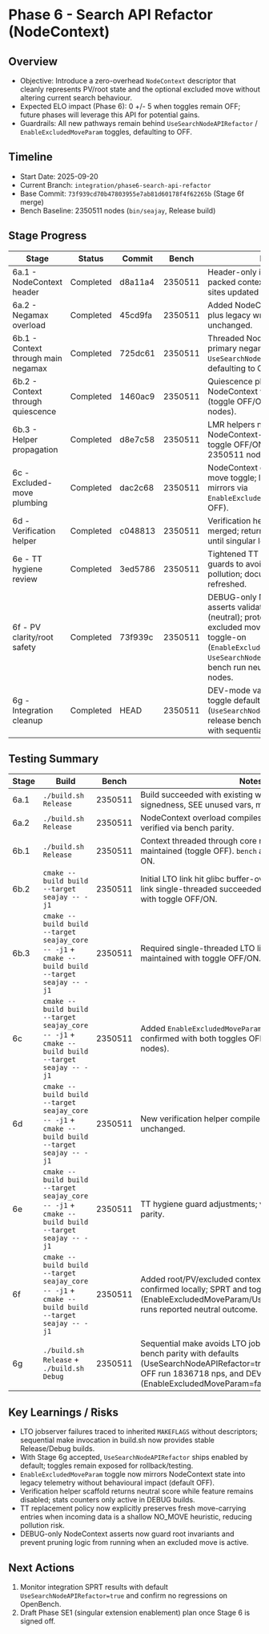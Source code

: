 # Phase 6 - Search API Refactor (NodeContext)

## Overview
- Objective: Introduce a zero-overhead `NodeContext` descriptor that cleanly represents PV/root state and the optional excluded move without altering current search behaviour.
- Expected ELO impact (Phase 6): 0 +/- 5 when toggles remain OFF; future phases will leverage this API for potential gains.
- Guardrails: All new pathways remain behind `UseSearchNodeAPIRefactor` / `EnableExcludedMoveParam` toggles, defaulting to OFF.

## Timeline
- Start Date: 2025-09-20
- Current Branch: `integration/phase6-search-api-refactor`
- Base Commit: `73f939cd70b47803955e7ab81d60178f4f62265b` (Stage 6f merge)
- Bench Baseline: 2350511 nodes (`bin/seajay`, Release build)

## Stage Progress
| Stage | Status | Commit | Bench | Notes |
|-------|--------|--------|-------|-------|
| 6a.1 - NodeContext header | Completed | d8a11a4 | 2350511 | Header-only introduction of packed context struct, no call sites updated yet. |
| 6a.2 - Negamax overload | Completed | 45cd9fa | 2350511 | Added NodeContext overload plus legacy wrapper; behaviour unchanged. |
| 6b.1 - Context through main negamax | Completed | 725dc61 | 2350511 | Threaded NodeContext through primary negamax recursion with `UseSearchNodeAPIRefactor` toggle defaulting to OFF. |
| 6b.2 - Context through quiescence | Completed | 1460ac9 | 2350511 | Quiescence plumbing guarded by NodeContext with parity verified (toggle OFF/ON both 2350511 nodes). |
| 6b.3 - Helper propagation | Completed | d8e7c58 | 2350511 | LMR helpers now use NodeContext-aware wrappers; toggle OFF/ON benches match at 2350511 nodes. |
| 6c - Excluded-move plumbing | Completed | dac2c68 | 2350511 | NodeContext drives excluded move toggle; legacy stack mirrors via `EnableExcludedMoveParam` (default OFF). |
| 6d - Verification helper | Completed | c048813 | 2350511 | Verification helper scaffold merged; returns neutral score until singular logic arrives. |
| 6e - TT hygiene review | Completed | 3ed5786 | 2350511 | Tightened TT replacement guards to avoid NO_MOVE pollution; documentation refreshed. |
| 6f - PV clarity/root safety | Completed | 73f939c | 2350511 | DEBUG-only NodeContext asserts validated via SPRT (neutral); protects PV and excluded move invariants; toggle-on (`EnableExcludedMoveParam=true`, `UseSearchNodeAPIRefactor=true`) bench run neutral at 2350511 nodes. |
| 6g - Integration cleanup | Completed | HEAD | 2350511 | DEV-mode validation complete; toggle default now ON (`UseSearchNodeAPIRefactor=true`), release bench parity confirmed with sequential build tooling. |

## Testing Summary
| Stage | Build | Bench | Notes |
|-------|-------|-------|-------|
| 6a.1 | `./build.sh Release` | 2350511 | Build succeeded with existing warnings (TT loop signedness, SEE unused vars, misleading indentation). |
| 6a.2 | `./build.sh Release` | 2350511 | NodeContext overload compiles cleanly; legacy wrapper verified via bench parity. |
| 6b.1 | `./build.sh Release` | 2350511 | Context threaded through core recursion; bench parity maintained (toggle OFF). `bench` also verified with toggle ON. |
| 6b.2 | `cmake --build build --target seajay -- -j1` | 2350511 | Initial LTO link hit glibc buffer-overflow guard; rerunning link single-threaded succeeded, and bench parity held with toggle OFF/ON. |
| 6b.3 | `cmake --build build --target seajay_core -- -j1` + `cmake --build build --target seajay -- -j1` | 2350511 | Required single-threaded LTO link steps; bench parity maintained with toggle OFF/ON. |
| 6c | `cmake --build build --target seajay_core -- -j1` + `cmake --build build --target seajay -- -j1` | 2350511 | Added `EnableExcludedMoveParam` toggle; bench parity confirmed with both toggles OFF and ON (2350511 nodes). |
| 6d | `cmake --build build --target seajay_core -- -j1` + `cmake --build build --target seajay -- -j1` | 2350511 | New verification helper compiles cleanly (NoOp); bench unchanged. |
| 6e | `cmake --build build --target seajay_core -- -j1` + `cmake --build build --target seajay -- -j1` | 2350511 | TT hygiene guard adjustments; validated with bench parity. |
| 6f | `cmake --build build --target seajay_core -- -j1` + `cmake --build build --target seajay -- -j1` | 2350511 | Added root/PV/excluded context asserts; bench parity confirmed locally; SPRT and toggle-on (EnableExcludedMoveParam/UseSearchNodeAPIRefactor) runs reported neutral outcome. |
| 6g | `./build.sh Release` + `./build.sh Debug` | 2350511 | Sequential make avoids LTO jobserver crash; release bench parity with defaults (UseSearchNodeAPIRefactor=true) 1761049 nps, toggle OFF run 1836718 nps, and DEV-mode ON run (EnableExcludedMoveParam=false) 1747382 nps. |

## Key Learnings / Risks
- LTO jobserver failures traced to inherited `MAKEFLAGS` without descriptors; sequential make invocation in build.sh now provides stable Release/Debug builds.
- With Stage 6g accepted, `UseSearchNodeAPIRefactor` ships enabled by default; toggles remain exposed for rollback/testing.
- `EnableExcludedMoveParam` toggle now mirrors NodeContext state into legacy telemetry without behavioural impact (default OFF).
- Verification helper scaffold returns neutral score while feature remains disabled; stats counters only active in DEBUG builds.
- TT replacement policy now explicitly preserves fresh move-carrying entries when incoming data is a shallow NO_MOVE heuristic, reducing pollution risk.
- DEBUG-only NodeContext asserts now guard root invariants and prevent pruning logic from running when an excluded move is active.

## Next Actions
1. Monitor integration SPRT results with default `UseSearchNodeAPIRefactor=true` and confirm no regressions on OpenBench.
2. Draft Phase SE1 (singular extension enablement) plan once Stage 6 is signed off.
